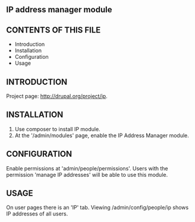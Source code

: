 ## IP address manager module

## CONTENTS OF THIS FILE

  * Introduction
  * Installation
  * Configuration
  * Usage


## INTRODUCTION

Project page: http://drupal.org/project/ip.


## INSTALLATION

1. Use composer to install IP module.
2. At the '/admin/modules' page, enable the IP Address Manager module.


## CONFIGURATION

Enable permissions at 'admin/people/permissions'.  Users with the permission
'manage IP addresses' will be able to use this module.


## USAGE

On user pages there is an 'IP' tab.
Viewing /admin/config/people/ip shows IP addresses of all users.
